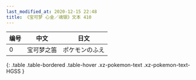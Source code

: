 ```yaml
---
last_modified_at: 2020-12-15 22:48
title: 《宝可梦 心金／魂银》文本 410
---
```

| 编号 | 中文 | 日文 |
| ---- | ---- | ---- |
| 0 | 宝可梦之笛 | ポケモンのふえ |
{: .table .table-bordered .table-hover .xz-pokemon-text .xz-pokemon-text-HGSS }